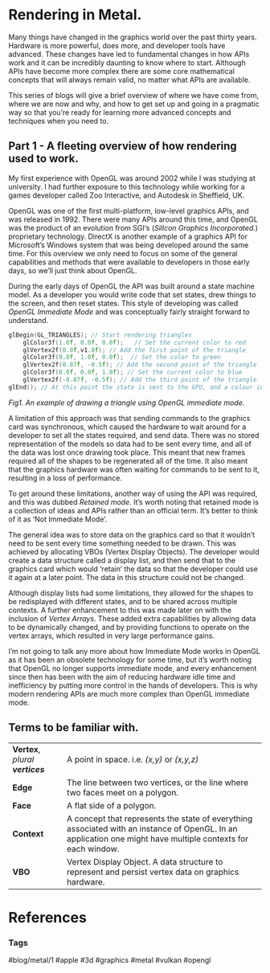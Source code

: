 # Rendering in Metal.
Many things have changed in the graphics world over the past thirty years.  Hardware is more powerful, does more, and developer tools have advanced.  These changes have led to fundamental changes in how APIs work and it can be incredibly daunting to know where to start.  Although APIs have become more complex there are some core mathematical concepts that will always remain valid, no matter what APIs are available.

This series of blogs will give a brief overview of where we have come from, where we are now and why, and how to get set up and going in a pragmatic way so that you’re ready for learning more advanced concepts and techniques when you need to. 

## Part 1 - A fleeting overview of how rendering used to work.
My first experience with OpenGL was around 2002 while I was studying at university. I had further exposure to this technology while working for a games developer called Zoo Interactive, and Autodesk in Sheffield, UK.

OpenGL was one of the first multi-platform, low-level graphics APIs, and was released in 1992.  There were many APIs around this time, and OpenGL was the product of an evolution from SGI‘s (*Sillcon Graphics Incorporated.*) proprietary technology.  DirectX is another example of a graphics API for Microsoft’s Windows system that was being developed around the same time.  For this overview we only need to focus on some of the general capabilities and methods that were available to developers in those early days, so we’ll just think about OpenGL.

During the early days of OpenGL the API was built around a state machine model.  As a developer you would write code that set states, drew things to the screen, and then reset states.  This style of developing was called *OpenGL Immediate Mode* and was conceptually fairly straight forward to understand.

```c++
glBegin(GL_TRIANGLES); // Start rendering triangles 
	glColor3f(1.0f, 0.0f, 0.0f);   // Set the current color to red
	glVertex2f(0.0f,v1.0f); // Add the first point of the triangle 
	glColor3f(0.0f, 1.0f, 0.0f);  // Set the color to green   
	glVertex2f(0.87f, -0.5f); // Add the second point of the triangle
	glColor3f(0.0f, 0.0f, 1.0f); // Set the current color to blue
	glVertex2f(-0.87f, -0.5f); // Add the third point of the triangle
glEnd(); // At this point the state is sent to the GPU, and a colour interpolated triangle is rendered to the screen.
```

*Fig1. An example of drawing a triangle using OpenGL immediate mode.*

A limitation of this approach was that sending commands to the graphics card was synchronous, which caused the hardware to wait around for a developer to set all the states required, and send data.  There was no stored representation of the models so data had to be sent every time, and all of the data was lost once drawing took place.  This meant that new frames required all of the shapes to be regenerated all of the time.  It also meant that the graphics hardware was often waiting for commands to be sent to it, resulting in a loss of performance.

To get around these limitations, another way of using the API was required, and this was dubbed *Retained mode*. It’s worth noting that retained mode is a collection of ideas and APIs rather than an official term.  It’s better to think of it as ‘Not Immediate Mode’.  

The general idea was to store data on the graphics card so that it wouldn’t need to be sent every time something needed to be drawn.  This was achieved by allocating VBOs (Vertex Display Objects).  The developer would create a data structure called a display list, and then send that to the graphics card which would ‘retain’ the data so that the developer could use it again at a later point.  The data in this structure could not be changed.  

Although display lists had some limitations, they allowed for the shapes to be redisplayed with different states, and to be shared across multiple contexts.  A further enhancement to this was made later on with the inclusion of *Vertex Arrays*.  These added extra capabilities by allowing data to be dynamically changed, and by providing functions to operate on the vertex arrays, which resulted in very large performance gains.

I’m not going to talk any more about how Immediate Mode works in OpenGL as it has been an obsolete technology for some time, but it’s worth noting that OpenGL no longer supports immediate mode, and every enhancement since then has been with the aim of reducing hardware idle time and inefficiency by putting more control in the hands of developers.  This is why modern rendering APIs are much more complex than OpenGL immediate mode.

## Terms to be familiar with.
|                                   |                                                              |
|-----------------------------------|--------------------------------------------------------------|
| **Vertex**, *plural **vertices*** | A point in space. i.e. *(x,y)* or *(x,y,z)*                  |
| **Edge**                          | The line between two vertices, or the line where two faces meet on a polygon. |
| **Face**                          | A flat side of a polygon.                                    |
| **Context**                       | A concept that represents the state of everything associated with an instance of OpenGL.  In an application one might have multiple contexts for each window. |
| **VBO**                           | Vertex Display Object.  A data structure to represent and persist vertex data on graphics hardware. |

# References


### Tags
#blog/metal/1 #apple #3d #graphics #metal #vulkan #opengl

